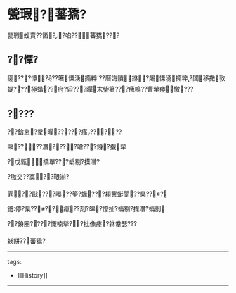 ﻿---
layout: default
---

# 甇瑕?蕃獢?

甇瑕蝮賣??箇??啗??蕃獢???

 
## ??憛?
瘥???憛???箸憟湧撱粹??曆誨隤銝?賜憟湧撱粹?閬移撖敦蝭???極蝔??府?舀???暺末鈭箸???瘣鳴??曹犖瘞憿???

 
## ????
??鋡怠?豢暺?????瘙?????

敺????潛????嗆???銵?撠犖

?戊甈撟單???蟡剔?擛潛?

?隞交??寞??鞎湔?

 

雿??敺???嚗??箏?蝝???頛訾蜓閬??臬??※?

銋停?臬??※??瘜??刻?皞?憭扯?蟡剔?擛潛?蟡剖

??銵圈????憟喃犖??批像瘞?銝韏瑟???



蝧餅??蕃獢?


---
tags:
  - [[History]]

---


